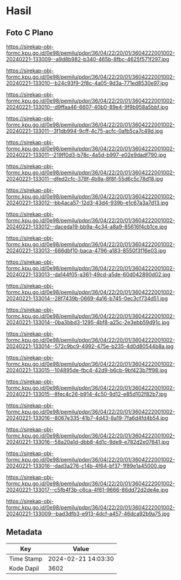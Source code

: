 # Hasil

## Foto C Plano

https://sirekap-obj-formc.kpu.go.id/0e98/pemilu/pdpr/36/04/22/20/01/3604222001002-20240221-133009--a9d8b982-b340-465b-8fbc-4625f571f297.jpg

https://sirekap-obj-formc.kpu.go.id/0e98/pemilu/pdpr/36/04/22/20/01/3604222001002-20240221-133010--b24c93f9-2f8c-4a05-9d3a-771ed8530e97.jpg

https://sirekap-obj-formc.kpu.go.id/0e98/pemilu/pdpr/36/04/22/20/01/3604222001002-20240221-133010--d9ffaa46-6607-40b0-89e4-9f9b958a5bbf.jpg

https://sirekap-obj-formc.kpu.go.id/0e98/pemilu/pdpr/36/04/22/20/01/3604222001002-20240221-133011--3f1db994-9cff-4c75-acfc-0afb5ca7c49d.jpg

https://sirekap-obj-formc.kpu.go.id/0e98/pemilu/pdpr/36/04/22/20/01/3604222001002-20240221-133011--219ff0d3-b78c-4a5d-b997-e02e9dadf790.jpg

https://sirekap-obj-formc.kpu.go.id/0e98/pemilu/pdpr/36/04/22/20/01/3604222001002-20240221-133011--dfed2cfc-378f-4b9a-8f8f-55d6c5c78d18.jpg

https://sirekap-obj-formc.kpu.go.id/0e98/pemilu/pdpr/36/04/22/20/01/3604222001002-20240221-133012--bb4aca57-12d3-43d4-939b-e1c67a3a7d13.jpg

https://sirekap-obj-formc.kpu.go.id/0e98/pemilu/pdpr/36/04/22/20/01/3604222001002-20240221-133012--daceda19-bb9a-4c34-a8a9-85616f4cb1ce.jpg

https://sirekap-obj-formc.kpu.go.id/0e98/pemilu/pdpr/36/04/22/20/01/3604222001002-20240221-133013--686dbf10-baca-4796-a183-8550f3f16e03.jpg

https://sirekap-obj-formc.kpu.go.id/0e98/pemilu/pdpr/36/04/22/20/01/3604222001002-20240221-133013--da144f05-a361-49cd-a5de-60d042890d02.jpg

https://sirekap-obj-formc.kpu.go.id/0e98/pemilu/pdpr/36/04/22/20/01/3604222001002-20240221-133014--28f7439b-0669-4a16-b745-0ec3cf734d51.jpg

https://sirekap-obj-formc.kpu.go.id/0e98/pemilu/pdpr/36/04/22/20/01/3604222001002-20240221-133014--0ba3bbd3-1295-4bf8-a25c-2e3ebb59d91c.jpg

https://sirekap-obj-formc.kpu.go.id/0e98/pemilu/pdpr/36/04/22/20/01/3604222001002-20240221-133014--572c9bc9-4992-475e-b235-4d0d80544b8a.jpg

https://sirekap-obj-formc.kpu.go.id/0e98/pemilu/pdpr/36/04/22/20/01/3604222001002-20240221-133015--104895de-fbc4-42d9-b6cb-9bf423b7ff98.jpg

https://sirekap-obj-formc.kpu.go.id/0e98/pemilu/pdpr/36/04/22/20/01/3604222001002-20240221-133015--8fec4c26-b914-4c50-9d12-e85d102f82b7.jpg

https://sirekap-obj-formc.kpu.go.id/0e98/pemilu/pdpr/36/04/22/20/01/3604222001002-20240221-133016--8067e335-41b7-4d43-8a19-7fa6d4fd4b54.jpg

https://sirekap-obj-formc.kpu.go.id/0e98/pemilu/pdpr/36/04/22/20/01/3604222001002-20240221-133016--58a20a1d-dbb8-4d1c-9de9-e782d2e07641.jpg

https://sirekap-obj-formc.kpu.go.id/0e98/pemilu/pdpr/36/04/22/20/01/3604222001002-20240221-133016--dad3a276-c14b-4f64-bf37-1f89e1a45000.jpg

https://sirekap-obj-formc.kpu.go.id/0e98/pemilu/pdpr/36/04/22/20/01/3604222001002-20240221-133017--c5fb4f3b-c6ca-4f61-9666-86dd72d2de4e.jpg

https://sirekap-obj-formc.kpu.go.id/0e98/pemilu/pdpr/36/04/22/20/01/3604222001002-20240221-133009--bad3dfb3-e913-4dcf-a457-46dca92b9a75.jpg


## Metadata

| Key        | Value               |
| ---------- | ------------------- |
| Time Stamp | 2024-02-21 14:03:30 |
| Kode Dapil | 3602                |



